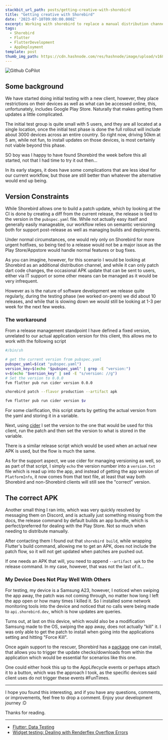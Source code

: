 ```yaml
---
stackbit_url_path: posts/getting-creative-with-shorebird
title: "Getting creative with Shorebird"
date: '2023-07-10T09:00:00.000Z'
excerpt: Working with shorebird to replace a manual distribution channel
tags:
  - Shorebird
  - Flutter
  - FlutterDevelopment
  - AppDeployment
template: post
thumb_img_path: https://cdn.hashnode.com/res/hashnode/image/upload/v1688732912936/2b17ed9c-a6b7-4cf7-8f48-42da5c1d1c14.webp
---
```


![Github CoPilot](https://cdn.hashnode.com/res/hashnode/image/upload/v1688732912936/2b17ed9c-a6b7-4cf7-8f48-42da5c1d1c14.webp)

## Some background

We have started doing initial testing with a new client, however, they place restrictions on their devices as well as what can be accessed online, this, unfortunately, includes Google Play Store. Naturally that makes getting them updates a little complicated.

The initial test group is quite small with 5 users, and they are all located at a single location, once the initial test phase is done the full rollout will include about 3000 devices across an entire country. So right now, driving 50km at 5 am, while not fun, to install updates on those devices, is most certainly not viable beyond this phase.

SO boy was I happy to have found Shorebird the week before this all started, not that I had time to try it out then...

In its early stages, it does have some complications that are less ideal for our current workflow, but those are still better than whatever the alternative would end up being.

## Version Constraints

While Shorebird allows one to build a  patch update, which by looking at the CI is done by creating a diff from the current release, the release is tied to the version in the `pubspec.yaml` file. While not actually easy itself and generally easily manageable, our workflow relies on semantic versioning both for support post-release as well as managing builds and deployments.

Under normal circumstances, one would rely only on Shorebird for more urgent hotfixes, so being tied to a release would not be a major issue as the Play Store/Appstore would handle normal features or bug fixes.

As you can imagine, however, for this scenario I would be looking at Shorebird as an additional distribution channel, and while it can only patch dart code changes, the occasional APK update that can be sent to users, either via IT support or some other means can be managed as it would be very infrequent.

However as is the nature of software development we release quite regularly, during the testing phase (we worked on-prem) we did about 10 releases, and while that is slowing down we would still be looking at 1-3 per week for the next few weeks.

### The workaround

From a release management standpoint I have defined a fixed version, unrelated to our actual application version for this client, this allows me to work with the following script

```bash
#/bin/sh

# get the current version from pubspec.yaml
pubspec_yaml=$(cat "pubspec.yaml")
version_key=$(echo "$pubspec_yaml" | grep -E "version:")
v=$(echo "$version_key" | sed -E "s/version: //g")
# Set the version to 0.0.0
fvm flutter pub run cider version 0.0.0

shorebird patch --flavor production --artifact apk

fvm flutter pub run cider version $v
```

For some clarification, this script starts by getting the actual version from the yaml and storing it in a variable.

Next, using [cider](https://pub.dev/packages/cider) I set the version to the one that would be used for this client, run the patch and then set the version to what is stored in the variable.

There is a similar release script which would be used when an actual new APK is used, but the flow is much the same.

As for the support aspect, we use cider for managing versioning as well, so as part of that script, I simply `echo` the version number into a `version.txt` file which is read up into the app, and instead of getting the app version of `PlatformInfo`, it now comes from that text file, at least that way both Shorebird and non-Shorebird clients will still see the "correct" version.

## The correct APK

Another small thing I ran into, which was very quickly resolved by messaging them on Discord, and is actually just something missing from the docs, the release command by default builds an app bundle, which is perfect/preferred for dealing with the Play Store. Not so much when needing to distribute manually.

After contacting them I found out that `shorebird build`, while wrapping Flutter's build command, allowing me to get an APK, does not include the patch flow, so it will not get updated when patches are pushed out. 

If one needs an APK that will, you need to append `--artifact apk` to the release command. In my case, however, that was not the last of it...

### My Device Does Not Play Well With Others

For testing, my device is a Samsung A23, however, I noticed when swiping the app away, the patch was not coming through, no matter how long I left the app open or how many times I killed it. So I installed some network monitoring tools into the device and noticed that no calls were being made to `api.shorebird.dev`, which is how updates are queries.

Turns out, at last on this device, which would also be a modification Samsung made to the OS, swiping the app away, does not actually "kill" it. I was only able to get the patch to install when going into the applications setting and hitting "Force Kill".

Once again support to the rescuer, Shorebird has a [package](https://pub.dev/packages/shorebird_code_push) one can install, that allows you to trigger the update checks/downloads from within the application which would be essential for scenarios like this one.

One could either hook this up to the AppLifecycle events or perhaps attach it to a button, which was the approach I took, as the specific devices said client uses do not trigger these events #FunTimes.

***

I hope you found this interesting, and if you have any questions, comments, or improvements, feel free to drop a comment. Enjoy your development journey :D

Thanks for reading.

***

* [Flutter: Data Testing](https://remelehane.dev/posts/flutter-data-testing/)
* [Widget testing: Dealing with Renderflex Overflow Errors](https://remelehane.dev/posts/widget-testing-rendeflex-overflow/)